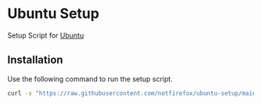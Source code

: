 # Ubuntu Setup
Setup Script for [Ubuntu](https://ubuntu.com/)

## Installation
Use the following command to run the setup script.
```sh
curl -s "https://raw.githubusercontent.com/notfirefox/ubuntu-setup/main/install" | sh
```

